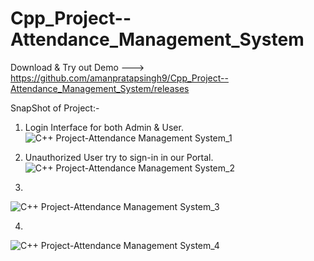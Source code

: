 # Cpp_Project--Attendance_Management_System
Download & Try out Demo --->  https://github.com/amanpratapsingh9/Cpp_Project--Attendance_Management_System/releases

SnapShot of Project:-

1) Login Interface for both Admin & User.
![C++ Project-Attendance Management System_1](https://user-images.githubusercontent.com/72128002/128617817-ac50cfdf-34dd-4237-9b75-77d33b287751.jpg)

2) Unauthorized User try to sign-in in our Portal.
![C++ Project-Attendance Management System_2](https://user-images.githubusercontent.com/72128002/128617901-a53c1460-ef46-4ca3-a23c-385737fc673f.jpg)

3)
![C++ Project-Attendance Management System_3](https://user-images.githubusercontent.com/72128002/128617925-65921c8c-3302-41d2-9282-5752eeb4c6a4.jpg)

4)
![C++ Project-Attendance Management System_4](https://user-images.githubusercontent.com/72128002/128617858-6671d85e-77d0-4e05-a30f-7ffd64c3ac07.jpg)



